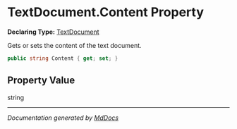 ﻿# TextDocument.Content Property

**Declaring Type:** [TextDocument](../index.md)

Gets or sets the content of the text document.

```csharp
public string Content { get; set; }
```

## Property Value

string

___

*Documentation generated by [MdDocs](https://github.com/ap0llo/mddocs)*
